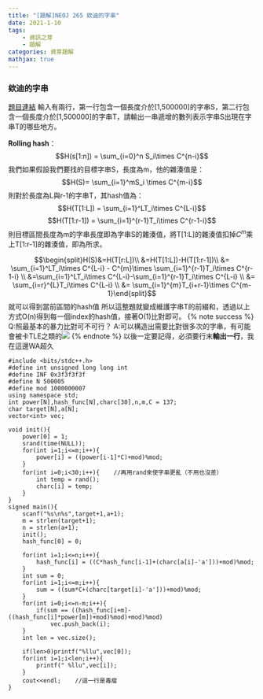 ```yaml
---
title: "[題解]NEOJ 265 欸迪的字串"
date: 2021-1-10
tags: 
    - 資訊之芽
    - 題解
categories: 資芽題解
mathjax: true
---
```


### 欸迪的字串
<!--more-->
[題目連結](https://neoj.sprout.tw/problem/265/)
輸入有兩行，第一行包含一個長度介於[1,500000]的字串S，第二行包含一個長度介於[1,500000]的字串T，請輸出一串遞增的數列表示字串S出現在字串T的哪些地方。

**Rolling hash**：
$$H(s[1:n]) = \sum_{i=0}^n S_i\times C^{n-i}$$
我們如果假設我們要找的目標字串S，長度為m，他的雜湊值是：
$$H(S)= \sum_{i=1}^mS_i \times C^{m-i}$$
則對於長度為L與r-1的字串T，其hash值為：
$$H(T[1:L]) = \sum_{i=1}^LT_i\times C^{L-i}$$
$$H(T[1:r-1]) = \sum_{i=1}^{r-1}T_i\times C^{r-1-i}$$
則目標區間長度為m的字串長度即為字串S的雜湊值，將T[1:L]的雜湊值扣掉$C^{m}$乘上T[1:r-1]的雜湊值，即為所求。

$$\begin{split}H(S)&=H(T[r:L])\\ &=H(T[1:L])-H(T[1:r-1])\\
&= \sum_{i=1}^LT_i\times C^{L-i} - C^{m}\times \sum_{i=1}^{r-1}T_i\times C^{r-1-i} \\
&=\sum_{i=1}^LT_i\times C^{L-i}-\sum_{i=1}^{r-1}T_i\times C^{L-i} \\
&= \sum_{i=r}^{L}T_i\times C^{L-i} \\
&= \sum_{i=1}^{m}T_{i+r-1}\times C^{m-1}\end{split}$$
就可以得到當前區間的hash值
所以這整題就變成維護字串T的前綴和，透過以上方式O(n)得到每一個index的hash值，接著O(1)比對即可。
{% note success %}
Q:照最基本的暴力比對可不可行？
A:可以構造出需要比對很多次的字串，有可能會被卡TLE之類的![](https://i.imgur.com/02iE9me.png)
{% endnote %}
以後一定要記得，必須要行末**輸出一行**，我在這邊WA超久

```cpp=
#include <bits/stdc++.h>
#define int unsigned long long int
#define INF 0x3f3f3f3f
#define N 500005
#define mod 1000000007
using namespace std;
int power[N],hash_func[N],charc[30],n,m,C = 137;
char target[N],a[N];
vector<int> vec;

void init(){
    power[0] = 1;
    srand(time(NULL));
    for(int i=1;i<=m;i++){
        power[i] = ((power[i-1]*C)+mod)%mod;
    }
    for(int i=0;i<30;i++){    //再用rand來使字串更亂（不用也沒差）
        int temp = rand();
        charc[i] = temp;
    }
}
signed main(){
    scanf("%s\n%s",target+1,a+1);
    m = strlen(target+1);
    n = strlen(a+1);
    init();
    hash_func[0] = 0;
    
    for(int i=1;i<=n;i++){
        hash_func[i] = ((C*hash_func[i-1]+(charc[a[i]-'a']))+mod)%mod;
    }
    int sum = 0;
    for(int i=1;i<=m;i++){
        sum = ((sum*C+(charc[target[i]-'a']))+mod)%mod;
    }
    for(int i=0;i<=n-m;i++){
        if(sum == ((hash_func[i+m]-((hash_func[i]*power[m])+mod)%mod)+mod)%mod)
            vec.push_back(i);
    }
    int len = vec.size();
    
    if(len>0)printf("%llu",vec[0]);
    for(int i=1;i<len;i++){
        printf(" %llu",vec[i]);
    }
    cout<<endl;    //這一行是毒瘤
}
```
